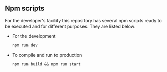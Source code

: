 
## Npm scripts

For the developer's facility this repository has several npm scripts ready to be executed and for different purposes. They are listed below:

- For the development

  `npm run dev`

- To compile and run to production

  `npm run build && npm run start`